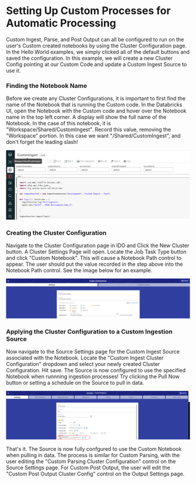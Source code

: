 # Setting Up Custom Processes for Automatic Processing

Custom Ingest, Parse, and Post Output can all be configured to run on the user's Custom created notebooks by using the Cluster Configuration page. In the Hello World examples, we simply clicked all of the default buttons and saved the configuration. In this example, we will create a new Cluster Config pointing at our Custom Code and update a Custom Ingest Source to use it.

### Finding the Notebook Name

Before we create any Cluster Configurations, it is important to first find the name of the Notebook that is running the Custom code. In the Databricks UI, open the Notebook with the Custom code and hover over the Notebook name in the top left corner. A display will show the full name of the Notebook. In the case of this notebook, it is "Workspace/Shared/CustomIngest". Record this value, removing the "Workspace" portion. In this case we want "/Shared/CustomIngest", and don't forget the leading slash!

![Displaying the Notebook Name](<../../.gitbook/assets/image (382).png>)

### Creating the Cluster Configuration

Navigate to the Cluster Configuration page in IDO and Click the New Cluster button. A Cluster Settings Page will open. Locate the Job Task Type button and click "Custom Notebook". This will cause a Notebook Path control to appear. The user should put the value recorded in the step above into the Notebook Path control. See the image below for an example.

![The Cluster Configuration points toward the Custom Notebook](<../../.gitbook/assets/image (396).png>)

### Applying the Cluster Configuration to a Custom Ingestion Source

Now navigate to the Source Settings page for the Custom Ingest Source associated with the Notebook. Locate the "Custom Ingest Cluster Configuration" dropdown and select your newly created Cluster Configuration. Hit save. The Source is now configured to use the specified Notebook when runnning ingestion processes! Try clicking the Pull Now button or setting a schedule on the Source to pull in data.

![The Custom Ingest Cluster Config applied to a Source](<../../.gitbook/assets/image (378).png>)

That's it. The Source is now fully confgured to use the Custom Notebook when pulling in data. The process is similar for Custom Parsing, with the user editing the "Custom Parsing Cluster Configuration" control on the Source Settings page. For Custom Post Output, the user will edit the "Custom Post Output Cluster Config" control on the Output Settings page.
